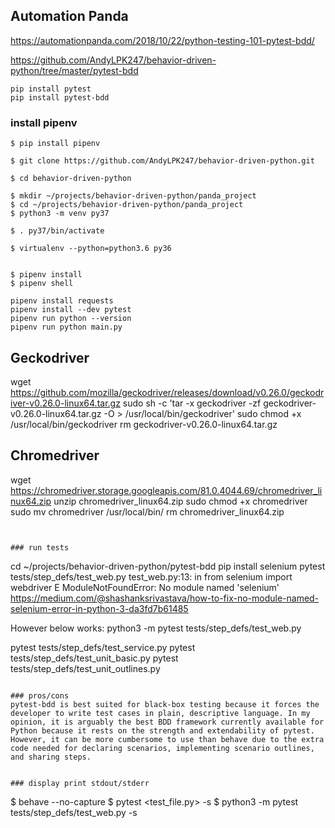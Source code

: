## Automation Panda
https://automationpanda.com/2018/10/22/python-testing-101-pytest-bdd/

https://github.com/AndyLPK247/behavior-driven-python/tree/master/pytest-bdd

```
pip install pytest
pip install pytest-bdd
```

### install pipenv


```
$ pip install pipenv

$ git clone https://github.com/AndyLPK247/behavior-driven-python.git

$ cd behavior-driven-python

$ mkdir ~/projects/behavior-driven-python/panda_project
$ cd ~/projects/behavior-driven-python/panda_project
$ python3 -m venv py37

$ . py37/bin/activate

$ virtualenv --python=python3.6 py36


$ pipenv install
$ pipenv shell

pipenv install requests
pipenv install --dev pytest
pipenv run python --version
pipenv run python main.py

```
## Geckodriver
wget https://github.com/mozilla/geckodriver/releases/download/v0.26.0/geckodriver-v0.26.0-linux64.tar.gz
sudo sh -c 'tar -x geckodriver -zf geckodriver-v0.26.0-linux64.tar.gz -O > /usr/local/bin/geckodriver'
sudo chmod +x /usr/local/bin/geckodriver
rm geckodriver-v0.26.0-linux64.tar.gz

## Chromedriver
wget https://chromedriver.storage.googleapis.com/81.0.4044.69/chromedriver_linux64.zip
unzip chromedriver_linux64.zip
sudo chmod +x chromedriver
sudo mv chromedriver /usr/local/bin/
rm chromedriver_linux64.zip
```


### run tests
```
cd ~/projects/behavior-driven-python/pytest-bdd
pip install selenium
pytest tests/step_defs/test_web.py
test_web.py:13: in <module>
    from selenium import webdriver
E   ModuleNotFoundError: No module named 'selenium'
https://medium.com/@shashanksrivastava/how-to-fix-no-module-named-selenium-error-in-python-3-da3fd7b61485

However below works:
python3 -m pytest tests/step_defs/test_web.py

pytest tests/step_defs/test_service.py
pytest tests/step_defs/test_unit_basic.py
pytest tests/step_defs/test_unit_outlines.py
```

### pros/cons
pytest-bdd is best suited for black-box testing because it forces the developer to write test cases in plain, descriptive language. In my opinion, it is arguably the best BDD framework currently available for Python because it rests on the strength and extendability of pytest. However, it can be more cumbersome to use than behave due to the extra code needed for declaring scenarios, implementing scenario outlines, and sharing steps.


### display print stdout/stderr
```
$ behave --no-capture
$ pytest <test_file.py> -s
$ python3 -m pytest tests/step_defs/test_web.py -s
```

